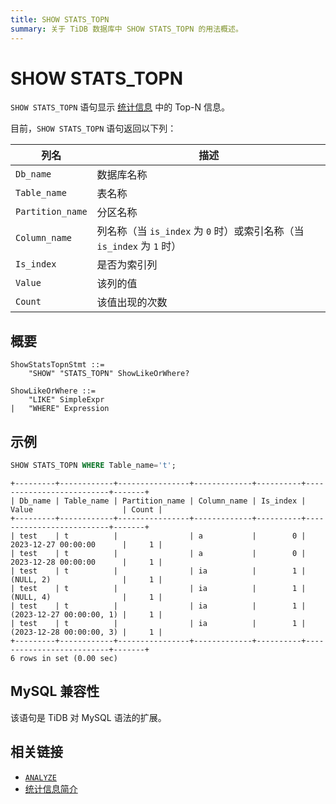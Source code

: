 ```yaml
---
title: SHOW STATS_TOPN
summary: 关于 TiDB 数据库中 SHOW STATS_TOPN 的用法概述。
---
```


# SHOW STATS_TOPN

`SHOW STATS_TOPN` 语句显示 [统计信息](/statistics.md) 中的 Top-N 信息。

目前，`SHOW STATS_TOPN` 语句返回以下列：

| 列名 | 描述 |
| ---- | ----|
| `Db_name` | 数据库名称 |
| `Table_name` | 表名称 |
| `Partition_name` | 分区名称 |
| `Column_name` | 列名称（当 `is_index` 为 `0` 时）或索引名称（当 `is_index` 为 `1` 时） |
| `Is_index` | 是否为索引列 |
| `Value` | 该列的值 |
| `Count` | 该值出现的次数 |

## 概要

```ebnf+diagram
ShowStatsTopnStmt ::=
    "SHOW" "STATS_TOPN" ShowLikeOrWhere?

ShowLikeOrWhere ::=
    "LIKE" SimpleExpr
|   "WHERE" Expression
```

## 示例

```sql
SHOW STATS_TOPN WHERE Table_name='t';
```

```
+---------+------------+----------------+-------------+----------+--------------------------+-------+
| Db_name | Table_name | Partition_name | Column_name | Is_index | Value                    | Count |
+---------+------------+----------------+-------------+----------+--------------------------+-------+
| test    | t          |                | a           |        0 | 2023-12-27 00:00:00      |     1 |
| test    | t          |                | a           |        0 | 2023-12-28 00:00:00      |     1 |
| test    | t          |                | ia          |        1 | (NULL, 2)                |     1 |
| test    | t          |                | ia          |        1 | (NULL, 4)                |     1 |
| test    | t          |                | ia          |        1 | (2023-12-27 00:00:00, 1) |     1 |
| test    | t          |                | ia          |        1 | (2023-12-28 00:00:00, 3) |     1 |
+---------+------------+----------------+-------------+----------+--------------------------+-------+
6 rows in set (0.00 sec)
```

## MySQL 兼容性

该语句是 TiDB 对 MySQL 语法的扩展。

## 相关链接

* [`ANALYZE`](/sql-statements/sql-statement-analyze-table.md)
* [统计信息简介](/statistics.md)